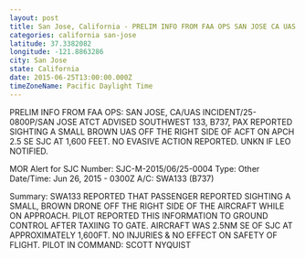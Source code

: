 ```yaml
---
layout: post
title: San Jose, California - PRELIM INFO FROM FAA OPS SAN JOSE CA UAS INCIDENT 25 0800P SAN JOSE ATCT
categories: california san-jose
latitude: 37.3382082
longitude: -121.8863286
city: San Jose
state: California
date: 2015-06-25T13:00:00.000Z
timeZoneName: Pacific Daylight Time
---
```


PRELIM INFO FROM FAA OPS: SAN JOSE, CA/UAS INCIDENT/25-0800P/SAN JOSE ATCT ADVISED SOUTHWEST 133, B737, PAX REPORTED SIGHTING A SMALL BROWN UAS OFF THE RIGHT SIDE OF ACFT ON APCH 2.5 SE SJC AT 1,600 FEET. NO EVASIVE ACTION REPORTED. UNKN IF LEO NOTIFIED. 



MOR Alert for SJC
Number: SJC-M-2015/06/25-0004
Type: Other
Date/Time: Jun 26, 2015 - 0300Z
A/C: SWA133 (B737)

Summary: SWA133 REPORTED THAT PASSENGER REPORTED SIGHTING A SMALL, BROWN DRONE OFF THE RIGHT SIDE OF THE AIRCRAFT WHILE ON APPROACH. PILOT REPORTED THIS INFORMATION TO GROUND CONTROL AFTER TAXIING TO GATE. AIRCRAFT WAS 2.5NM SE OF SJC AT APPROXIMATELY 1,600FT. NO INJURIES & NO EFFECT ON SAFETY OF FLIGHT. PILOT IN COMMAND: SCOTT NYQUIST 
